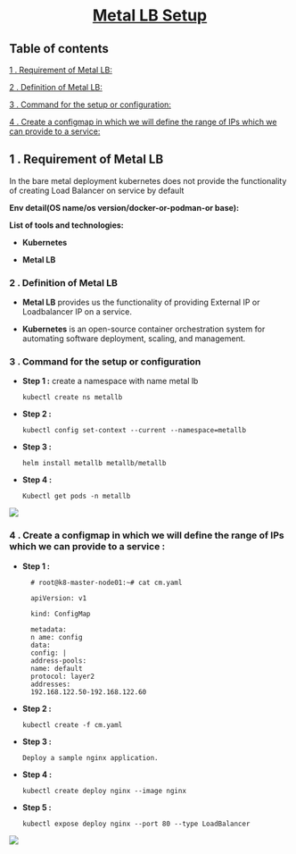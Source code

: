 # <center> <u>Metal LB Setup</u> 

## Table of contents

[1 . Requirement of Metal LB:](#1-requirement-of-metal-lb)

[2 . Definition of Metal LB:](#2-definition-of-metallb)

[3 . Command for the setup or configuration:](#3--command-for-the-setup-or-configuration)  

[4 . Create a configmap in which we will define the range of IPs which we can provide to a service:](#4--create-a-configmap-in-which-we-will-define-the-range-of-ips-which-we-can-provide-to-a-service)

## 1 . Requirement of Metal LB

In the bare metal deployment kubernetes does not provide the functionality of creating Load Balancer on service by default

**Env detail(OS name/os version/docker-or-podman-or base):**

**List of tools and technologies:**

* **Kubernetes**

* **Metal LB**

### 2 . Definition of Metal LB

* **Metal LB**  provides us the functionality of providing External IP or Loadbalancer IP on a service.

* **Kubernetes** is an open-source container orchestration system for automating software deployment, scaling, and management.

### 3 .  Command for the setup or configuration

* **Step 1 :**  create a namespace with name metal lb
	
	```
	kubectl create ns metallb
	```

* **Step 2 :**
	
	```
	kubectl config set-context --current --namespace=metallb
	```

* **Step 3 :**

	```
	helm install metallb metallb/metallb
	```

* **Step 4 :**

	```
	Kubectl get pods -n metallb
	```

![](metal1.png)

### 4 . Create a configmap in which we will define the range of IPs which we can provide to a service : 

* **Step 1 :**  

        # root@k8-master-node01:~# cat cm.yaml

        apiVersion: v1

        kind: ConfigMap

        metadata:
        n ame: config
        data:
        config: |
        address-pools:
        name: default
        protocol: layer2
        addresses:
        192.168.122.50-192.168.122.60

* **Step 2 :**
  
	```
	kubectl create -f cm.yaml
	```

* **Step 3 :**

	```
	Deploy a sample nginx application.
	```

* **Step 4 :**

	```
	kubectl create deploy nginx --image nginx
	```

* **Step 5 :**

	```
	kubectl expose deploy nginx --port 80 --type LoadBalancer
	```

![](metal.png)
